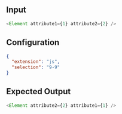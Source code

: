 
## Input
```javascript input
<Element attribute1={1} attribute2={2} />
```

## Configuration
```json configuration
{
  "extension": "js",
  "selection": "9-9"
}
```

## Expected Output
```javascript expected output
<Element attribute2={2} attribute1={1} />
```

